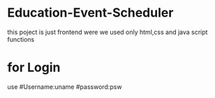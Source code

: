 # Education-Event-Scheduler
this poject is just frontend 
were we used only html,css and java script  functions
# for Login 
use 
#Username:uname
#password:psw
